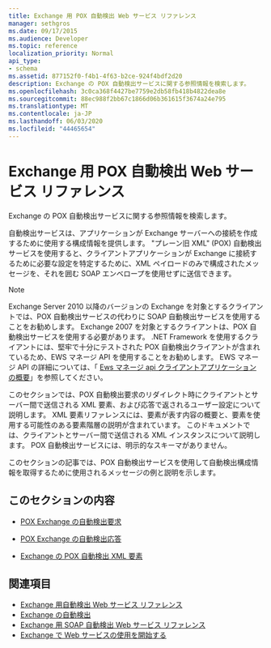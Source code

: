 ```yaml
---
title: Exchange 用 POX 自動検出 Web サービス リファレンス
manager: sethgros
ms.date: 09/17/2015
ms.audience: Developer
ms.topic: reference
localization_priority: Normal
api_type:
- schema
ms.assetid: 877152f0-f4b1-4f63-b2ce-924f4bdf2d20
description: Exchange の POX 自動検出サービスに関する参照情報を検索します。
ms.openlocfilehash: 3c0ca368f4427be7759e2db58fb418b4822dea8e
ms.sourcegitcommit: 88ec988f2bb67c1866d06b361615f3674a24e795
ms.translationtype: MT
ms.contentlocale: ja-JP
ms.lasthandoff: 06/03/2020
ms.locfileid: "44465654"
---
```

# <a name="pox-autodiscover-web-service-reference-for-exchange"></a>Exchange 用 POX 自動検出 Web サービス リファレンス

Exchange の POX 自動検出サービスに関する参照情報を検索します。
  
自動検出サービスは、アプリケーションが Exchange サーバーへの接続を作成するために使用する構成情報を提供します。 "プレーン旧 XML" (POX) 自動検出サービスを使用すると、クライアントアプリケーションが Exchange に接続するために必要な設定を特定するために、XML ペイロードのみで構成されたメッセージを、それを囲む SOAP エンベロープを使用せずに送信できます。
  
> [!NOTE]
> Exchange Server 2010 以降のバージョンの Exchange を対象とするクライアントでは、POX 自動検出サービスの代わりに SOAP 自動検出サービスを使用することをお勧めします。 Exchange 2007 を対象とするクライアントは、POX 自動検出サービスを使用する必要があります。 .NET Framework を使用するクライアントには、堅牢で十分にテストされた POX 自動検出クライアントが含まれているため、EWS マネージ API を使用することをお勧めします。 EWS マネージ API の詳細については、「 [Ews マネージ api クライアントアプリケーションの概要](https://msdn.microsoft.com/library/c2267733-6f4f-49e5-9614-1e4a24c3af1a%28Office.15%29.aspx)」を参照してください。 
  
このセクションでは、POX 自動検出要求のリダイレクト時にクライアントとサーバー間で送信される XML 要素、および応答で返されるユーザー設定について説明します。 XML 要素リファレンスには、要素が表す内容の概要と、要素を使用する可能性のある要素階層の説明が含まれています。 このドキュメントでは、クライアントとサーバー間で送信される XML インスタンスについて説明します。 POX 自動検出サービスには、明示的なスキーマがありません。
  
このセクションの記事では、POX 自動検出サービスを使用して自動検出構成情報を取得するために使用されるメッセージの例と説明を示します。 
  
## <a name="in-this-section"></a>このセクションの内容
<a name="bk_InThisSection"> </a>

- [POX Exchange の自動検出要求](pox-autodiscover-request-for-exchange.md)
    
- [POX Exchange の自動検出応答](pox-autodiscover-response-for-exchange.md)
    
- [Exchange の POX 自動検出 XML 要素](pox-autodiscover-xml-elements-for-exchange.md)
    
## <a name="see-also"></a>関連項目

- [Exchange 用自動検出 Web サービス リファレンス](autodiscover-web-service-reference-for-exchange.md)
- [Exchange の自動検出](../exchange-web-services/autodiscover-for-exchange.md)   
- [Exchange 用 SOAP 自動検出 Web サービス リファレンス](soap-autodiscover-web-service-reference-for-exchange.md)
- [Exchange で Web サービスの使用を開始する](../exchange-web-services/start-using-web-services-in-exchange.md)
    

